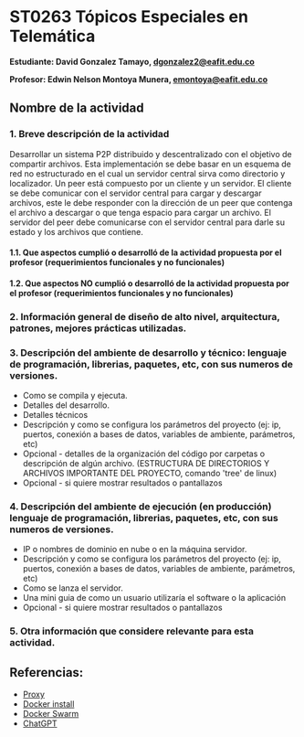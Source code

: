 # ST0263 Tópicos Especiales en Telemática

**Estudiante: David Gonzalez Tamayo, dgonzalez2@eafit.edu.co**

**Profesor: Edwin Nelson Montoya Munera, emontoya@eafit.edu.co**

## Nombre de la actividad

### 1. Breve descripción de la actividad
Desarrollar un sistema P2P distribuido y descentralizado con el objetivo de compartir archivos. Esta implementación se debe basar en un esquema de red no estructurado en el cual un servidor central sirva como directorio y localizador. Un peer está compuesto por un cliente y un servidor. El cliente se debe comunicar con el servidor central para cargar y descargar archivos, este le debe responder con la dirección de un peer que contenga el archivo a descargar o que tenga espacio para cargar un archivo. El servidor del peer debe comunicarse con el servidor central para darle su estado y los archivos que contiene.
#### 1.1. Que aspectos cumplió o desarrolló de la actividad propuesta por el profesor (requerimientos funcionales y no funcionales)

#### 1.2. Que aspectos NO cumplió o desarrolló de la actividad propuesta por el profesor (requerimientos funcionales y no funcionales)

### 2. Información general de diseño de alto nivel, arquitectura, patrones, mejores prácticas utilizadas.

### 3. Descripción del ambiente de desarrollo y técnico: lenguaje de programación, librerias, paquetes, etc, con sus numeros de versiones.

- Como se compila y ejecuta.
- Detalles del desarrollo.
- Detalles técnicos
- Descripción y como se configura los parámetros del proyecto (ej: ip, puertos, conexión a bases de datos, variables de ambiente, parámetros, etc)
- Opcional - detalles de la organización del código por carpetas o descripción de algún archivo. (ESTRUCTURA DE DIRECTORIOS Y ARCHIVOS IMPORTANTE DEL PROYECTO, comando 'tree' de linux)
- Opcional - si quiere mostrar resultados o pantallazos

### 4. Descripción del ambiente de ejecución (en producción) lenguaje de programación, librerias, paquetes, etc, con sus numeros de versiones.

- IP o nombres de dominio en nube o en la máquina servidor.
- Descripción y como se configura los parámetros del proyecto (ej: ip, puertos, conexión a bases de datos, variables de ambiente, parámetros, etc)
- Como se lanza el servidor.
- Una mini guia de como un usuario utilizaría el software o la aplicación
- Opcional - si quiere mostrar resultados o pantallazos 

### 5. Otra información que considere relevante para esta actividad.

## Referencias:

* [Proxy](https://www.tokioschool.com/noticias/que-es-proxy/)
* [Docker install](https://docs.docker.com/engine/install/ubuntu/)
* [Docker Swarm](https://docs.docker.com/engine/swarm/)
* [ChatGPT](https://chat.openai.com/)
